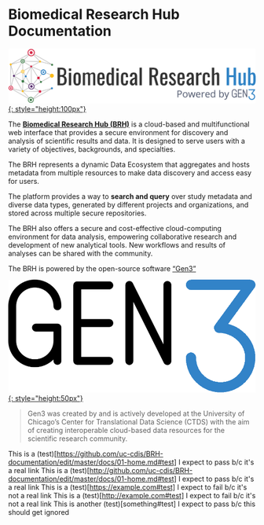 # **Biomedical Research Hub Documentation**

[![BRH Logo][img BRH logo]{: style="height:100px"}][BRH Platform]

The [**Biomedical Research Hub (BRH)**][BRH Platform] is a cloud-based and multifunctional web interface that provides a secure environment for discovery and analysis of scientific results and data. It is designed to serve users with a variety of objectives, backgrounds, and specialties.

The BRH represents a dynamic Data Ecosystem that aggregates and hosts metadata from multiple resources to make data discovery and access easy for users.

The platform provides a way to **search and query** over study metadata and diverse data types, generated by different projects and organizations, and stored across multiple secure repositories.

The BRH also offers a secure and cost-effective cloud-computing environment for data analysis, empowering collaborative research and development of new analytical tools. New workflows and results of analyses can be shared with the community.

The BRH is powered by the open-source software [“Gen3”][Gen3.org]

[![Gen3 logo][img Gen3 logo]{: style="height:50px"}][Gen3.org]

>Gen3 was created by and is actively developed at the
>University of Chicago’s Center for Translational Data Science (CTDS)
>with the aim of creating interoperable cloud-based
>data resources for the scientific research community.

<!-- Links and Images -->
[BRH Platform]: https://brh.data-commons.org/
[Gen3.org]: https://gen3.org/
[img BRH logo]: ./img/brh-logo.png
[img Gen3 logo]: ./img/gen3blue.png

This is a (test)[https://github.com/uc-cdis/BRH-documentation/edit/master/docs/01-home.md#test] I expect to pass b/c it's a real link
This is a (test)[http://github.com/uc-cdis/BRH-documentation/edit/master/docs/01-home.md#test] I expect to pass b/c it's a real link
This is a (test)[https://example.com#test] I expect to fail b/c it's not a real link
This is a (test)[http://example.com#test] I expect to fail b/c it's not a real link
This is another (test)[something#test] I expect to pass b/c this should get ignored
